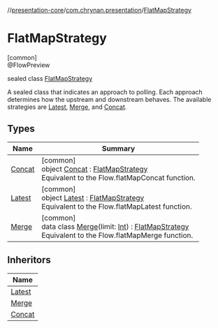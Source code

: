 //[presentation-core](../../../index.md)/[com.chrynan.presentation](../index.md)/[FlatMapStrategy](index.md)

# FlatMapStrategy

[common]\
@FlowPreview

sealed class [FlatMapStrategy](index.md)

A sealed class that indicates an approach to polling. Each approach determines how the upstream and downstream behaves. The available strategies are [Latest](-latest/index.md), [Merge](-merge/index.md), and [Concat](-concat/index.md).

## Types

| Name | Summary |
|---|---|
| [Concat](-concat/index.md) | [common]<br>object [Concat](-concat/index.md) : [FlatMapStrategy](index.md)<br>Equivalent to the Flow.flatMapConcat function. |
| [Latest](-latest/index.md) | [common]<br>object [Latest](-latest/index.md) : [FlatMapStrategy](index.md)<br>Equivalent to the Flow.flatMapLatest function. |
| [Merge](-merge/index.md) | [common]<br>data class [Merge](-merge/index.md)(limit: [Int](https://kotlinlang.org/api/latest/jvm/stdlib/kotlin/-int/index.html)) : [FlatMapStrategy](index.md)<br>Equivalent to the Flow.flatMapMerge function. |

## Inheritors

| Name |
|---|
| [Latest](-latest/index.md) |
| [Merge](-merge/index.md) |
| [Concat](-concat/index.md) |
